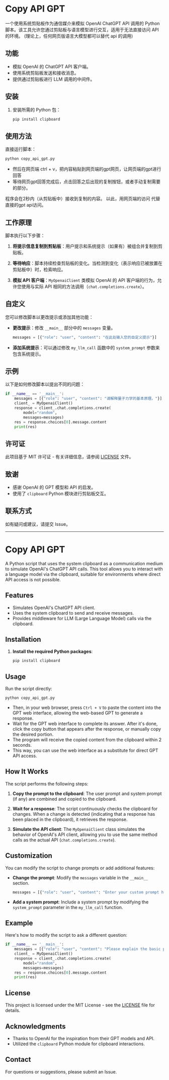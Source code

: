 # Copy API GPT
一个使用系统剪贴板作为通信媒介来模拟 OpenAI ChatGPT API 调用的 Python 脚本。该工具允许您通过剪贴板与语言模型进行交互，适用于无法直接访问 API 的环境。
(理论上，任何网页版语言大模型都可以替代 api 的调用)

## 功能

- 模拟 OpenAI 的 ChatGPT API 客户端。
- 使用系统剪贴板发送和接收消息。
- 提供通过剪贴板进行 LLM 调用的中间件。

## 安装
1. 安装所需的 Python 包：

   ```bash
   pip install clipboard
   ```

## 使用方法

直接运行脚本：

```bash
python copy_api_gpt.py
```
- 然后在网页端 ctrl + v，把内容粘贴到网页端的gpt网页，让网页端的gpt进行回答
- 等待网页gpt回答完成后，点击回答之后出现的复制按钮，或者手动复制需要的部分。

程序会在2秒内（从剪贴板中）接收到复制的内容。
以此，用网页端的访问 代替  直接的gpt api访问。


## 工作原理

脚本执行以下步骤：

1. **将提示信息复制到剪贴板**：用户提示和系统提示（如果有）被组合并复制到剪贴板。

2. **等待响应**：脚本持续检查剪贴板的变化。当检测到变化（表示响应已被放置在剪贴板中）时，检索响应。

3. **模拟 API 客户端**：`MyOpenaiClient` 类模拟 OpenAI 的 API 客户端的行为，允许您使用与实际 API 相同的方法调用（`chat.completions.create`）。

## 自定义

您可以修改脚本以更改提示或添加其他功能：

- **更改提示**：修改 `__main__` 部分中的 `messages` 变量。

  ```python
  messages = [{"role": "user", "content": "在此处输入您的自定义提示"}]
  ```

- **添加系统提示**：可以通过修改 `my_llm_call` 函数中的 `system_prompt` 参数来包含系统提示。

## 示例

以下是如何修改脚本以提出不同的问题：

```python
if __name__ == '__main__':
    messages = [{"role": "user", "content": "请解释量子力学的基本原理。"}]
    client_ = MyOpenaiClient()
    response = client_.chat.completions.create(
        model="random",
        messages=messages)
    res = response.choices[0].message.content
    print(res)
```

## 许可证

此项目基于 MIT 许可证 - 有关详细信息，请参阅 [LICENSE](LICENSE) 文件。

## 致谢

- 感谢 OpenAI 的 GPT 模型和 API 的启发。
- 使用了 `clipboard` Python 模块进行剪贴板交互。

## 联系方式

如有疑问或建议，请提交 Issue。

---
# Copy API GPT

A Python script that uses the system clipboard as a communication medium to simulate OpenAI's ChatGPT API calls. This tool allows you to interact with a language model via the clipboard, suitable for environments where direct API access is not possible.

## Features

- Simulates OpenAI's ChatGPT API client.
- Uses the system clipboard to send and receive messages.
- Provides middleware for LLM (Large Language Model) calls via the clipboard.

## Installation

1. **Install the required Python packages**:

   ```bash
   pip install clipboard
   ```

## Usage

Run the script directly:

```bash
python copy_api_gpt.py
```

- Then, in your web browser, press `Ctrl + V` to paste the content into the GPT web interface, allowing the web-based GPT to generate a response.
- Wait for the GPT web interface to complete its answer. After it's done, click the copy button that appears after the response, or manually copy the desired portion.
- The program will receive the copied content from the clipboard within 2 seconds.
- This way, you can use the web interface as a substitute for direct GPT API access.

## How It Works

The script performs the following steps:

1. **Copy the prompt to the clipboard**: The user prompt and system prompt (if any) are combined and copied to the clipboard.

2. **Wait for a response**: The script continuously checks the clipboard for changes. When a change is detected (indicating that a response has been placed in the clipboard), it retrieves the response.

3. **Simulate the API client**: The `MyOpenaiClient` class simulates the behavior of OpenAI's API client, allowing you to use the same method calls as the actual API (`chat.completions.create`).

## Customization

You can modify the script to change prompts or add additional features:

- **Change the prompt**: Modify the `messages` variable in the `__main__` section.

  ```python
  messages = [{"role": "user", "content": "Enter your custom prompt here"}]
  ```

- **Add a system prompt**: Include a system prompt by modifying the `system_prompt` parameter in the `my_llm_call` function.

## Example

Here's how to modify the script to ask a different question:

```python
if __name__ == '__main__':
    messages = [{"role": "user", "content": "Please explain the basic principles of quantum mechanics."}]
    client_ = MyOpenaiClient()
    response = client_.chat.completions.create(
        model="random",
        messages=messages)
    res = response.choices[0].message.content
    print(res)
```

## License

This project is licensed under the MIT License - see the [LICENSE](LICENSE) file for details.

## Acknowledgments

- Thanks to OpenAI for the inspiration from their GPT models and API.
- Utilized the `clipboard` Python module for clipboard interactions.

## Contact

For questions or suggestions, please submit an Issue.
